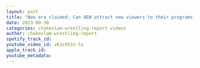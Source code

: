 ```yaml
---
layout: post
title: "New era claimed; Can AEW attract new viewers to their programs, Wrestle Dream Preview & more EP#163"
date: 2023-09-30
categories: chokeslam-wrestling-report videos
author: chokeslam-wrestling-report
spotify_track_id: 
youtube_video_id: v63z9S3z-lo
apple_track_id: 
youtube_metadata: 
---
```

